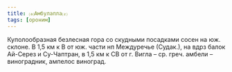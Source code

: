 ```yaml
---
title: ⒜Амбулапла⒵
tags: [ороним]
---
```


Куполообразная безлесная гора со скудными посадками сосен на юж. склоне. В 1,5
км к В от юж. части нп Междуречье (Судак.), на вдрз балок Ай-Серез и Су-Чаптран,
в 1,5 км к СВ от г. Вигла – ср. греч. амбели – виноградник, ампелос виноград.

